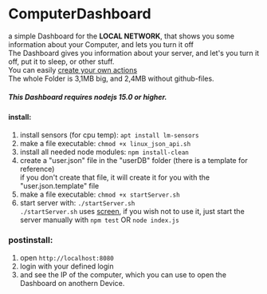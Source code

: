 # ComputerDashboard
a simple Dashboard for the **LOCAL NETWORK**, that shows you some information about your Computer, and lets you turn it off  
The Dashboard gives you information about your server, and let's you turn it off, put it to sleep, or other stuff.  
You can easily [create your own actions](https://github.com/chibbi/ComputerDashboard/wiki/Create-your-own-Action)  
The whole Folder is 3,1MB big, and  2,4MB without github-files.

##### This Dashboard requires nodejs 15.0 or higher.

#### install:  
  1. install sensors (for cpu temp): ```apt install lm-sensors```
  1. make a file executable: ```chmod +x linux_json_api.sh```  
  2. install all needed node modules: ```npm install-clean```  
  3. create a "user.json" file in the "userDB" folder (there is a template for reference)  
       if you don't create that file, it will create it for you with the "user.json.template" file
  4. make a file executable: ```chmod +x startServer.sh```
  5. start server with: ```./startServer.sh```  
       ```./startServer.sh``` uses [screen](https://www.gnu.org/software/screen/), if you wish not to use it, just start the server manually with ```npm test``` OR ```node index.js```

### postinstall:  
  1. open ```http://localhost:8080```  
  2. login with your defined login
  3. and see the IP of the computer, which you can use to open the Dashboard on anothern Device.
